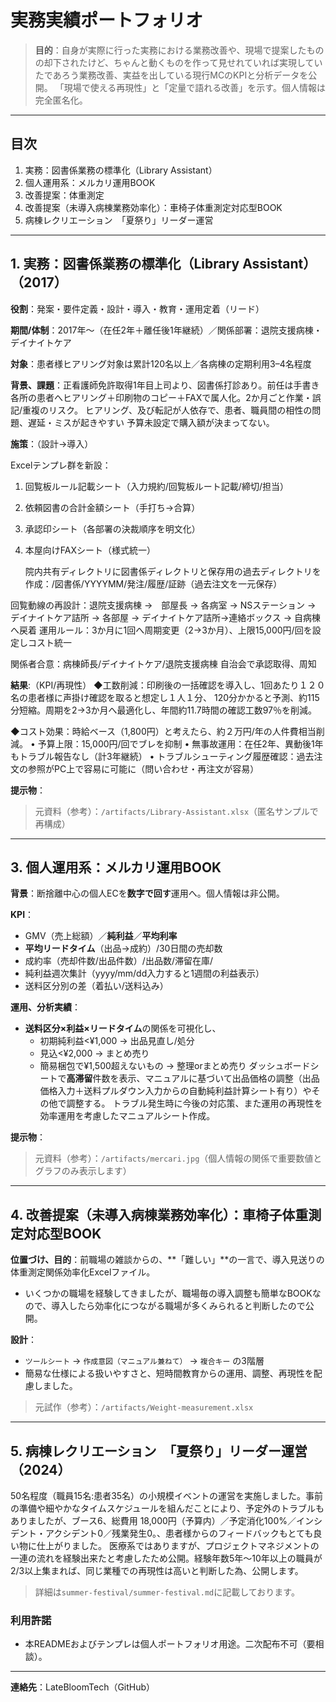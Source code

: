 # 実務実績ポートフォリオ

> **目的**：自身が実際に行った実務における業務改善や、現場で提案したものの却下されたけど、ちゃんと動くものを作って見せれていれば実現していたであろう業務改善、実益を出している現行MCのKPIと分析データを公開。
「現場で使える再現性」と「定量で語れる改善」を示す。個人情報は完全匿名化。

---

## 目次
1. 実務：図書係業務の標準化（Library Assistant）
2. 個人運用系：メルカリ運用BOOK
3. 改善提案：体重測定
4. 改善提案（未導入病棟業務効率化）：車椅子体重測定対応型BOOK
5. 病棟レクリエーション　「夏祭り」リーダー運営



---

## 1. 実務：図書係業務の標準化（Library Assistant）（2017）

**役割**：発案・要件定義・設計・導入・教育・運用定着（リード）

**期間/体制**：2017年〜（在任2年＋離任後1年継続）／関係部署：退院支援病棟・デイナイトケア

**対象**：患者様ヒアリング対象は累計120名以上／各病棟の定期利用3–4名程度

**背景、課題**：正看護師免許取得1年目上司より、図書係打診あり。前任は手書き各所の患者へヒアリング＋印刷物のコピー＋FAXで属人化。2か月ごと作業・誤記/重複のリスク。
ヒアリング、及び転記が人依存で、患者、職員間の相性の問題、遅延・ミスが起きやすい	予算未設定で購入額が決まってない。

**施策**：（設計→導入）

Excelテンプレ群を新設：
1.	回覧板ルール記載シート（入力規約/回覧板ルート記載/締切/担当）
2.	依頼図書の合計金額シート（手打ち→合算）
3.	承認印シート（各部署の決裁順序を明文化）
4.	本屋向けFAXシート（様式統一）

	院内共有ディレクトリに図書係ディレクトリと保存用の過去ディレクトリを作成：/図書係/YYYYMM/発注/履歴/証跡（過去注文を一元保存）

回覧動線の再設計：退院支援病棟 →　部屋長 → 各病室 → NSステーション → デイナイトケア詰所 → 各部屋 → デイナイトケア詰所→連絡ボックス → 自病棟へ戻着
運用ルール：3か月に1回へ周期変更（2→3か月）、上限15,000円/回を設定しコスト統一

関係者合意：病棟師長/デイナイトケア/退院支援病棟 自治会で承認取得、周知


**結果**:（KPI/再現性）
◆工数削減：印刷後の一括確認を導入し、1回あたり１２０名の患者様に声掛け確認を取ると想定し１人１分、 120分かかると予測、約115分短縮。周期を2→3か月へ最適化し、年間約11.7時間の確認工数97％を削減。

◆コスト効果：時給ベース（1,800円）と考えたら、約２万円/年の人件費相当削減。
•	予算上限：15,000円/回でブレを抑制
•	無事故運用：在任2年、異動後1年もトラブル報告なし（計3年継続）
•	トラブルシューティング履歴確認：過去注文の参照がPC上で容易に可能に（問い合わせ・再注文が容易）


**提示物**：


> 元資料（参考）：`/artifacts/Library-Assistant.xlsx`（匿名サンプルで再構成）

---

## 3. 個人運用系：メルカリ運用BOOK
**背景**：断捨離中心の個人ECを**数字で回す**運用へ。個人情報は非公開。

**KPI**：
- GMV（売上総額）／**純利益**／**平均利率**
- **平均リードタイム**（出品→成約）/30日間の売却数
- 成約率（売却件数/出品件数）/出品数/滞留在庫/
- 純利益週次集計（yyyy/mm/dd入力すると1週間の利益表示）
- 送料区分別の差（着払い/送料込み）

**運用、分析実績**：
- **送料区分×利益×リードタイム**の関係を可視化し、
  - 初期純利益<¥1,000 → 出品見直し/処分
  - 見込<¥2,000 → まとめ売り
  - 簡易梱包で¥1,500超えないもの → 整理orまとめ売り
ダッシュボードシートで**高滞留**件数を表示、マニュアルに基づいて出品価格の調整（出品価格入力＋送料プルダウン入力からの自動純利益計算シート有り）やその他で調整する。
トラブル発生時に今後の対応策、また運用の再現性を効率運用を考慮したマニュアルシート作成。

**提示物**：

> 元資料（参考）：`/artifacts/mercari.jpg`（個人情報の関係で重要数値とグラフのみ表示します）

---

## 4. 改善提案（未導入病棟業務効率化）：車椅子体重測定対応型BOOK
**位置づけ、目的**：前職場の雑談からの、**「難しい」**の一言で、導入見送りの体重測定関係効率化Excelファイル。

- いくつかの職場を経験してきましたが、職場毎の導入調整も簡単なBOOKなので、導入したら効率化につながる職場が多くみられると判断したので公開。


**設計**：
- `ツールシート` → `作成意図（マニュアル兼ねて）` → `複合キー` の3階層
- 簡易な仕様による扱いやすさと、短時間教育からの運用、調整、再現性を配慮しました。


> 元試作（参考）：`/artifacts/Weight-measurement.xlsx`

---
## 5. 病棟レクリエーション　「夏祭り」リーダー運営（2024）
50名程度（職員15名:患者35名）の小規模イベントの運営を実施しました。事前の準備や細やかなタイムスケジュールを組んだことにより、予定外のトラブルもありましたが、ブース6、総費用 18,000円（予算内）／予定消化100%／インシデント・アクシデント0／残業発生0。、患者様からのフィードバックもとても良い物に仕上がりました。
医療系ではありますが、プロジェクトマネジメントの一連の流れを経験出来たと考慮したため公開。経験年数5年～10年以上の職員が2/3以上集まれば、同じ業種での再現性は高いと判断した為、公開します。
>詳細は`summer-festival/summer-festival.md`に記載しております。


### 利用許諾
- 本READMEおよびテンプレは個人ポートフォリオ用途。二次配布不可（要相談）。

---

**連絡先**：LateBloomTech（GitHub）


